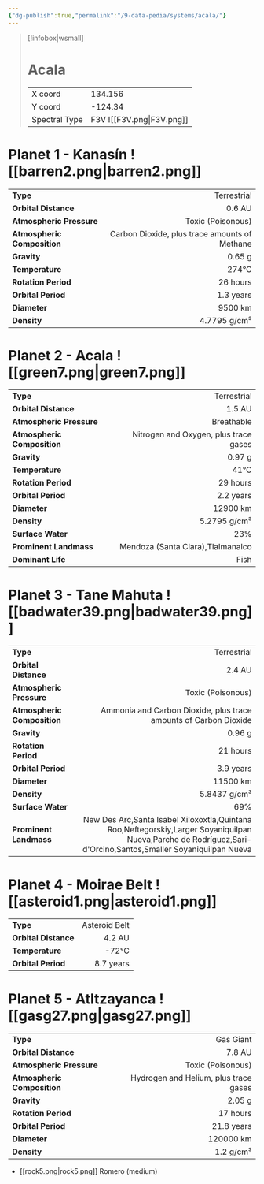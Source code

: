 ```yaml
---
{"dg-publish":true,"permalink":"/9-data-pedia/systems/acala/"}
---
```


> [!infobox|wsmall]
> # Acala
> | | |
> | - | - |
> | X coord | 134.156 |
> | Y coord| -124.34 |
> | Spectral Type | F3V ![[F3V.png\|F3V.png]] |

# Planet 1 - Kanasín ![[barren2.png\|barren2.png]]
|                             |                           |
| --------------------------- | -------------------------:|
| **Type**                    |             Terrestrial |
| **Orbital Distance**        |   0.6 AU |
| **Atmospheric Pressure**    |       Toxic (Poisonous) |
| **Atmospheric Composition** |      Carbon Dioxide, plus trace amounts of Methane |
| **Gravity**                 |        0.65 g |
| **Temperature**             |    274°C |
| **Rotation Period**         |  26 hours |
| **Orbital Period** | 1.3 years |
| **Diameter**                |      9500 km | 
| **Density**                 |    4.7795 g/cm³ |





# Planet 2 - Acala ![[green7.png\|green7.png]]
|                             |                           |
| --------------------------- | -------------------------:|
| **Type**                    |             Terrestrial |
| **Orbital Distance**        |   1.5 AU |
| **Atmospheric Pressure**    |       Breathable |
| **Atmospheric Composition** |      Nitrogen and Oxygen, plus trace gases |
| **Gravity**                 |        0.97 g |
| **Temperature**             |    41°C |
| **Rotation Period**         |  29 hours |
| **Orbital Period** | 2.2 years |
| **Diameter**                |      12900 km | 
| **Density**                 |    5.2795 g/cm³ |
| **Surface Water**           |           23% | 
| **Prominent Landmass**      |         Mendoza (Santa Clara),Tlalmanalco | 
| **Dominant Life**           |         Fish |





# Planet 3 - Tane Mahuta ![[badwater39.png\|badwater39.png]]
|                             |                           |
| --------------------------- | -------------------------:|
| **Type**                    |             Terrestrial |
| **Orbital Distance**        |   2.4 AU |
| **Atmospheric Pressure**    |       Toxic (Poisonous) |
| **Atmospheric Composition** |      Ammonia and Carbon Dioxide, plus trace amounts of Carbon Dioxide |
| **Gravity**                 |        0.96 g |
| **Rotation Period**         |  21 hours |
| **Orbital Period** | 3.9 years |
| **Diameter**                |      11500 km | 
| **Density**                 |    5.8437 g/cm³ |
| **Surface Water**           |           69% | 
| **Prominent Landmass**      |         New Des Arc,Santa Isabel Xiloxoxtla,Quintana Roo,Neftegorskiy,Larger Soyaniquilpan Nueva,Parche de Rodríguez,Sari-d'Orcino,Santos,Smaller Soyaniquilpan Nueva | 





# Planet 4 - Moirae Belt ![[asteroid1.png\|asteroid1.png]]
|                             |                           |
| --------------------------- | -------------------------:|
| **Type**                    |             Asteroid Belt |
| **Orbital Distance**        |   4.2 AU |
| **Temperature**             |    -72°C |
| **Orbital Period** | 8.7 years |





# Planet 5 - Atltzayanca ![[gasg27.png\|gasg27.png]]
|                             |                           |
| --------------------------- | -------------------------:|
| **Type**                    |             Gas Giant |
| **Orbital Distance**        |   7.8 AU |
| **Atmospheric Pressure**    |       Toxic (Poisonous) |
| **Atmospheric Composition** |      Hydrogen and Helium, plus trace gases |
| **Gravity**                 |        2.05 g |
| **Rotation Period**         |  17 hours |
| **Orbital Period** | 21.8 years |
| **Diameter**                |      120000 km | 
| **Density**                 |    1.2 g/cm³ |



- [[rock5.png\|rock5.png]] Romero (medium)

